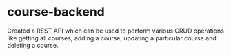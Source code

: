 # course-backend
Created a REST API which can be used to perform various CRUD operations like getting all courses, adding a course, updating a particular course and deleting a course.

